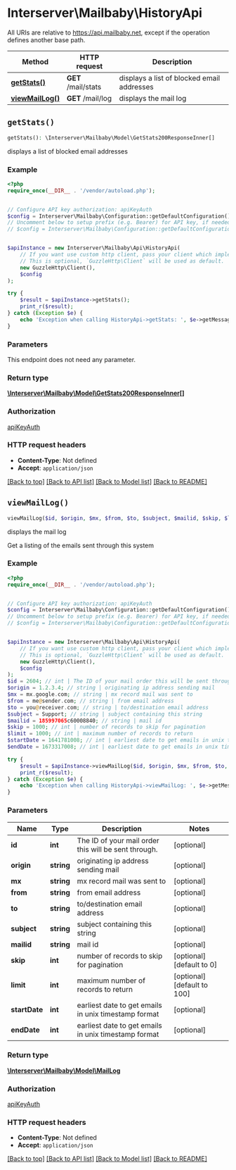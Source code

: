 # Interserver\Mailbaby\HistoryApi

All URIs are relative to https://api.mailbaby.net, except if the operation defines another base path.

| Method | HTTP request | Description |
| ------------- | ------------- | ------------- |
| [**getStats()**](HistoryApi.md#getStats) | **GET** /mail/stats | displays a list of blocked email addresses |
| [**viewMailLog()**](HistoryApi.md#viewMailLog) | **GET** /mail/log | displays the mail log |


## `getStats()`

```php
getStats(): \Interserver\Mailbaby\Model\GetStats200ResponseInner[]
```

displays a list of blocked email addresses

### Example

```php
<?php
require_once(__DIR__ . '/vendor/autoload.php');


// Configure API key authorization: apiKeyAuth
$config = Interserver\Mailbaby\Configuration::getDefaultConfiguration()->setApiKey('X-API-KEY', 'YOUR_API_KEY');
// Uncomment below to setup prefix (e.g. Bearer) for API key, if needed
// $config = Interserver\Mailbaby\Configuration::getDefaultConfiguration()->setApiKeyPrefix('X-API-KEY', 'Bearer');


$apiInstance = new Interserver\Mailbaby\Api\HistoryApi(
    // If you want use custom http client, pass your client which implements `GuzzleHttp\ClientInterface`.
    // This is optional, `GuzzleHttp\Client` will be used as default.
    new GuzzleHttp\Client(),
    $config
);

try {
    $result = $apiInstance->getStats();
    print_r($result);
} catch (Exception $e) {
    echo 'Exception when calling HistoryApi->getStats: ', $e->getMessage(), PHP_EOL;
}
```

### Parameters

This endpoint does not need any parameter.

### Return type

[**\Interserver\Mailbaby\Model\GetStats200ResponseInner[]**](../Model/GetStats200ResponseInner.md)

### Authorization

[apiKeyAuth](../../README.md#apiKeyAuth)

### HTTP request headers

- **Content-Type**: Not defined
- **Accept**: `application/json`

[[Back to top]](#) [[Back to API list]](../../README.md#endpoints)
[[Back to Model list]](../../README.md#models)
[[Back to README]](../../README.md)

## `viewMailLog()`

```php
viewMailLog($id, $origin, $mx, $from, $to, $subject, $mailid, $skip, $limit, $startDate, $endDate): \Interserver\Mailbaby\Model\MailLog
```

displays the mail log

Get a listing of the emails sent through this system

### Example

```php
<?php
require_once(__DIR__ . '/vendor/autoload.php');


// Configure API key authorization: apiKeyAuth
$config = Interserver\Mailbaby\Configuration::getDefaultConfiguration()->setApiKey('X-API-KEY', 'YOUR_API_KEY');
// Uncomment below to setup prefix (e.g. Bearer) for API key, if needed
// $config = Interserver\Mailbaby\Configuration::getDefaultConfiguration()->setApiKeyPrefix('X-API-KEY', 'Bearer');


$apiInstance = new Interserver\Mailbaby\Api\HistoryApi(
    // If you want use custom http client, pass your client which implements `GuzzleHttp\ClientInterface`.
    // This is optional, `GuzzleHttp\Client` will be used as default.
    new GuzzleHttp\Client(),
    $config
);
$id = 2604; // int | The ID of your mail order this will be sent through.
$origin = 1.2.3.4; // string | originating ip address sending mail
$mx = mx.google.com; // string | mx record mail was sent to
$from = me@sender.com; // string | from email address
$to = you@receiver.com; // string | to/destination email address
$subject = Support; // string | subject containing this string
$mailid = 185997065c60008840; // string | mail id
$skip = 1000; // int | number of records to skip for pagination
$limit = 1000; // int | maximum number of records to return
$startDate = 1641781008; // int | earliest date to get emails in unix timestamp format
$endDate = 1673317008; // int | earliest date to get emails in unix timestamp format

try {
    $result = $apiInstance->viewMailLog($id, $origin, $mx, $from, $to, $subject, $mailid, $skip, $limit, $startDate, $endDate);
    print_r($result);
} catch (Exception $e) {
    echo 'Exception when calling HistoryApi->viewMailLog: ', $e->getMessage(), PHP_EOL;
}
```

### Parameters

| Name | Type | Description  | Notes |
| ------------- | ------------- | ------------- | ------------- |
| **id** | **int**| The ID of your mail order this will be sent through. | [optional] |
| **origin** | **string**| originating ip address sending mail | [optional] |
| **mx** | **string**| mx record mail was sent to | [optional] |
| **from** | **string**| from email address | [optional] |
| **to** | **string**| to/destination email address | [optional] |
| **subject** | **string**| subject containing this string | [optional] |
| **mailid** | **string**| mail id | [optional] |
| **skip** | **int**| number of records to skip for pagination | [optional] [default to 0] |
| **limit** | **int**| maximum number of records to return | [optional] [default to 100] |
| **startDate** | **int**| earliest date to get emails in unix timestamp format | [optional] |
| **endDate** | **int**| earliest date to get emails in unix timestamp format | [optional] |

### Return type

[**\Interserver\Mailbaby\Model\MailLog**](../Model/MailLog.md)

### Authorization

[apiKeyAuth](../../README.md#apiKeyAuth)

### HTTP request headers

- **Content-Type**: Not defined
- **Accept**: `application/json`

[[Back to top]](#) [[Back to API list]](../../README.md#endpoints)
[[Back to Model list]](../../README.md#models)
[[Back to README]](../../README.md)
